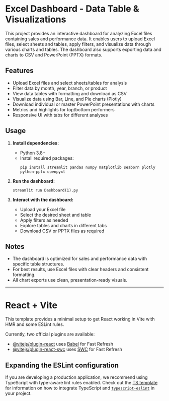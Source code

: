 # Excel Dashboard - Data Table & Visualizations

This project provides an interactive dashboard for analyzing Excel files containing sales and performance data. It enables users to upload Excel files, select sheets and tables, apply filters, and visualize data through various charts and tables. The dashboard also supports exporting data and charts to CSV and PowerPoint (PPTX) formats.

## Features

- Upload Excel files and select sheets/tables for analysis
- Filter data by month, year, branch, or product
- View data tables with formatting and download as CSV
- Visualize data using Bar, Line, and Pie charts (Plotly)
- Download individual or master PowerPoint presentations with charts
- Metrics and highlights for top/bottom performers
- Responsive UI with tabs for different analyses

## Usage

1. **Install dependencies:**
   - Python 3.8+
   - Install required packages:
     ```
     pip install streamlit pandas numpy matplotlib seaborn plotly python-pptx openpyxl
     ```

2. **Run the dashboard:**
   ```
   streamlit run Dashboard(1).py
   ```

3. **Interact with the dashboard:**
   - Upload your Excel file
   - Select the desired sheet and table
   - Apply filters as needed
   - Explore tables and charts in different tabs
   - Download CSV or PPTX files as required

## Notes

- The dashboard is optimized for sales and performance data with specific table structures.
- For best results, use Excel files with clear headers and consistent formatting.
- All chart exports use clean, presentation-ready visuals.

---

# React + Vite

This template provides a minimal setup to get React working in Vite with HMR and some ESLint rules.

Currently, two official plugins are available:

- [@vitejs/plugin-react](https://github.com/vitejs/vite-plugin-react/blob/main/packages/plugin-react) uses [Babel](https://babeljs.io/) for Fast Refresh
- [@vitejs/plugin-react-swc](https://github.com/vitejs/vite-plugin-react/blob/main/packages/plugin-react-swc) uses [SWC](https://swc.rs/) for Fast Refresh

## Expanding the ESLint configuration

If you are developing a production application, we recommend using TypeScript with type-aware lint rules enabled. Check out the [TS template](https://github.com/vitejs/vite/tree/main/packages/create-vite/template-react-ts) for information on how to integrate TypeScript and [`typescript-eslint`](https://typescript-eslint.io) in your project.
